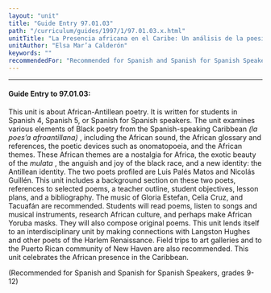 ```yaml
---
layout: "unit"
title: "Guide Entry 97.01.03"
path: "/curriculum/guides/1997/1/97.01.03.x.html"
unitTitle: "La Presencia africana en el Caribe: Un análisis de la poesía afroantillana (The African Presence in the Caribbean: An analysis of African-Antillean poetry)"
unitAuthor: "Elsa Mar’a Calderón"
keywords: ""
recommendedFor: "Recommended for Spanish and Spanish for Spanish Speakers, grades 9-12"
---
```

<body>
<hr/>
<h4>
Guide Entry to 97.01.03:
</h4>
This unit is about African-Antillean poetry. It is written for students in Spanish 4, Spanish 5, or Spanish for Spanish speakers. The unit examines various elements of Black poetry from the Spanish-speaking Caribbean
<i>
(la poes’a afroantillana)
</i>
, including the African sound, the African glossary and references, the poetic devices such as onomatopoeia, and the African themes. These African themes are a nostalgia for Africa, the exotic beauty of the
<i>
mulata
</i>
, the anguish and joy of the black race, and a new identity: the Antillean identity. The two poets profiled are Luis Palés Matos and Nicolás Guillén. This unit includes a background section on these two poets, references to selected poems, a teacher outline, student objectives, lesson plans, and a bibliography. The music of Gloria Estefan, Celia Cruz, and Tacuafán are recommended. Students will read poems, listen to songs and musical instruments, research African culture, and perhaps make African Yoruba masks. They will also compose original poems. This unit lends itself to an interdisciplinary unit by making connections with Langston Hughes and other poets of the Harlem Renaissance. Field trips to art galleries and to the Puerto Rican community of New Haven are also recommended. This unit celebrates the African presence in the Caribbean.
<p>
(Recommended for Spanish and Spanish for Spanish Speakers, grades 9-12)
</p>
</body>